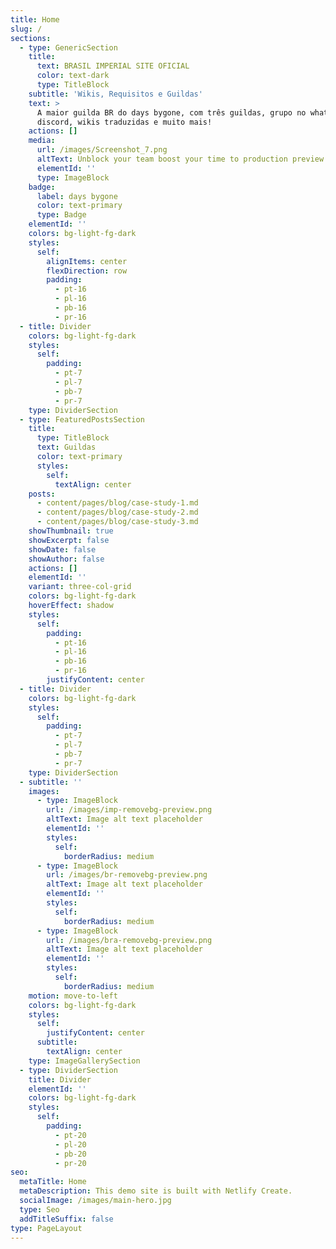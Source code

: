 ```yaml
---
title: Home
slug: /
sections:
  - type: GenericSection
    title:
      text: BRASIL IMPERIAL SITE OFICIAL
      color: text-dark
      type: TitleBlock
    subtitle: 'Wikis, Requisitos e Guildas'
    text: >
      A maior guilda BR do days bygone, com três guildas, grupo no whatsapp,
      discord, wikis traduzidas e muito mais!
    actions: []
    media:
      url: /images/Screenshot_7.png
      altText: Unblock your team boost your time to production preview
      elementId: ''
      type: ImageBlock
    badge:
      label: days bygone
      color: text-primary
      type: Badge
    elementId: ''
    colors: bg-light-fg-dark
    styles:
      self:
        alignItems: center
        flexDirection: row
        padding:
          - pt-16
          - pl-16
          - pb-16
          - pr-16
  - title: Divider
    colors: bg-light-fg-dark
    styles:
      self:
        padding:
          - pt-7
          - pl-7
          - pb-7
          - pr-7
    type: DividerSection
  - type: FeaturedPostsSection
    title:
      type: TitleBlock
      text: Guildas
      color: text-primary
      styles:
        self:
          textAlign: center
    posts:
      - content/pages/blog/case-study-1.md
      - content/pages/blog/case-study-2.md
      - content/pages/blog/case-study-3.md
    showThumbnail: true
    showExcerpt: false
    showDate: false
    showAuthor: false
    actions: []
    elementId: ''
    variant: three-col-grid
    colors: bg-light-fg-dark
    hoverEffect: shadow
    styles:
      self:
        padding:
          - pt-16
          - pl-16
          - pb-16
          - pr-16
        justifyContent: center
  - title: Divider
    colors: bg-light-fg-dark
    styles:
      self:
        padding:
          - pt-7
          - pl-7
          - pb-7
          - pr-7
    type: DividerSection
  - subtitle: ''
    images:
      - type: ImageBlock
        url: /images/imp-removebg-preview.png
        altText: Image alt text placeholder
        elementId: ''
        styles:
          self:
            borderRadius: medium
      - type: ImageBlock
        url: /images/br-removebg-preview.png
        altText: Image alt text placeholder
        elementId: ''
        styles:
          self:
            borderRadius: medium
      - type: ImageBlock
        url: /images/bra-removebg-preview.png
        altText: Image alt text placeholder
        elementId: ''
        styles:
          self:
            borderRadius: medium
    motion: move-to-left
    colors: bg-light-fg-dark
    styles:
      self:
        justifyContent: center
      subtitle:
        textAlign: center
    type: ImageGallerySection
  - type: DividerSection
    title: Divider
    elementId: ''
    colors: bg-light-fg-dark
    styles:
      self:
        padding:
          - pt-20
          - pl-20
          - pb-20
          - pr-20
seo:
  metaTitle: Home
  metaDescription: This demo site is built with Netlify Create.
  socialImage: /images/main-hero.jpg
  type: Seo
  addTitleSuffix: false
type: PageLayout
---
```


